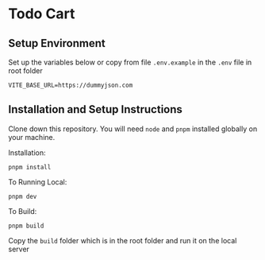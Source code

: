 # Todo Cart

## Setup Environment

Set up the variables below or copy from file `.env.example` in the `.env` file in root folder

```
VITE_BASE_URL=https://dummyjson.com

```

## Installation and Setup Instructions

Clone down this repository. You will need `node` and `pnpm` installed globally on your machine.

Installation:

`pnpm install`

To Running Local:

`pnpm dev`

To Build:

`pnpm build`

Copy the `build` folder which is in the root folder and run it on the local server
